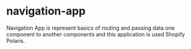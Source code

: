 # navigation-app
Navigation App is represent basics of routing and passing data one component to another components and this application is used Shopify Polaris. 
